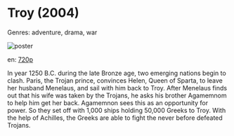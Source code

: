 # Troy (2004)

Genres: adventure, drama, war

![poster](http://image.tmdb.org/t/p/w500/edMlij7nw2NMla32xskDnzMCFBM.jpg)

en:
  [720p](magnet:?xt=urn:btih:8EACA075D467A373B871DFF7B9B694EA532B6A43&tr=udp://glotorrents.pw:6969/announce&tr=udp://tracker.opentrackr.org:1337/announce&tr=udp://torrent.gresille.org:80/announce&tr=udp://tracker.openbittorrent.com:80&tr=udp://tracker.coppersurfer.tk:6969&tr=udp://tracker.leechers-paradise.org:6969&tr=udp://p4p.arenabg.ch:1337&tr=udp://tracker.internetwarriors.net:1337)
  


In year 1250 B.C. during the late Bronze age, two emerging nations begin to clash. Paris, the Trojan prince, convinces Helen, Queen of Sparta, to leave her husband Menelaus, and sail with him back to Troy. After Menelaus finds out that his wife was taken by the Trojans, he asks his brother Agamemnom to help him get her back. Agamemnon sees this as an opportunity for power. So they set off with 1,000 ships holding 50,000 Greeks to Troy. With the help of Achilles, the Greeks are able to fight the never before defeated Trojans.